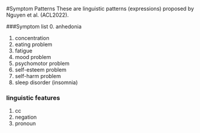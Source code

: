 #Symptom Patterns
These are linguistic patterns (expressions) proposed by Nguyen et al. (ACL2022).

###Symptom list
0. anhedonia
1. concentration
2. eating problem
3. fatigue
4. mood problem
5. psychomotor problem
6. self-esteem problem
7. self-harm problem
8. sleep disorder (insomnia)

### linguistic features
1. cc
2. negation
3. pronoun